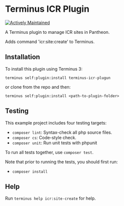 # Terminus ICR Plugin

[![Actively Maintained](https://img.shields.io/badge/Pantheon-Actively_Maintained-yellow?logo=pantheon&color=FFDC28)](https://pantheon.io/docs/oss-support-levels#actively-maintained-support)

A Terminus plugin to manage ICR sites in Pantheon.

Adds command 'icr:site:create' to Terminus.

## Installation

To install this plugin using Terminus 3:
```
terminus self:plugin:install terminus-icr-plugun
```

or clone from the repo and then:

```
terminus self:plugin:install <path-to-plugin-folder>
```

## Testing
This example project includes four testing targets:

* `composer lint`: Syntax-check all php source files.
* `composer cs`: Code-style check.
* `composer unit`: Run unit tests with phpunit

To run all tests together, use `composer test`.

Note that prior to running the tests, you should first run:
* `composer install`

## Help
Run `terminus help icr:site-create` for help.
